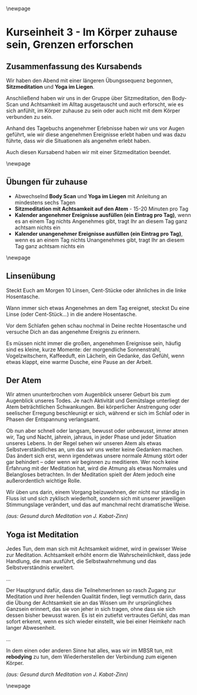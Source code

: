\newpage

# Kurseinheit 3 - Im Körper zuhause sein, Grenzen erforschen

## Zusammenfassung des Kursabends

Wir haben den Abend mit einer längeren Übungssequenz begonnen, __Sitzmeditation__ und __Yoga im Liegen__.  

Anschließend haben wir uns in der Gruppe über Sitzmeditation, den Body-Scan und Achtsamkeit im Alltag ausgetauscht und auch erforscht, wie es sich anfühlt, im Körper zuhause zu sein oder auch nicht mit dem Körper verbunden zu sein.

Anhand des Tagebuchs angenehmer Erlebnisse haben wir uns vor Augen geführt, wie wir diese angenehmen Ereignisse erlebt haben und was dazu führte, dass wir die Situationen als angenehm erlebt haben.

Auch diesen Kursabend haben wir mit einer Sitzmeditation beendet.


\newpage

## Übungen für zuhause

- Abwechselnd __Body Scan__ und __Yoga im Liegen__ mit Anleitung an mindestens sechs Tagen
- __Sitzmeditation mit Achtsamkeit auf den Atem__ - 15-20 Minuten pro Tag
- __Kalender angenehmer Ereignisse ausfüllen (ein Eintrag pro Tag)__, wenn es an einem Tag nichts Angenehmes gibt, tragt Ihr an diesem Tag ganz achtsam nichts ein
- __Kalender unangenehmer Ereignisse ausfüllen (ein Eintrag pro Tag)__, wenn es an einem Tag nichts Unangenehmes gibt, tragt Ihr an diesem Tag ganz achtsam nichts ein

\newpage


## Linsenübung

Steckt Euch am Morgen 10 Linsen, Cent-Stücke oder ähnliches in die linke Hosentasche.

Wann immer sich etwas Angenehmes an dem Tag ereignet, steckst Du eine Linse (oder Cent-Stück...) in die andere Hosentasche.

Vor dem Schlafen gehen schau nochmal in Deine rechte Hosentasche und versuche Dich an das angenehme Ereignis zu erinnern.

Es müssen nicht immer die großen, angenehmen Ereignisse sein, häufig sind es kleine, kurze Momente: der morgendliche Sonnenstrahl, Vogelzwitschern, Kaffeeduft, ein Lächeln, ein Gedanke, das Gefühl, wenn etwas klappt, eine warme Dusche, eine Pause an der Arbeit.


## Der Atem

Wir atmen ununterbrochen vom Augenblick unserer
Geburt bis zum Augenblick unseres Todes. Je nach Aktivität
und Gemütslage unterliegt der Atem beträchtlichen
Schwankungen. Bei körperlicher Anstrengung oder seelischer
Erregung beschleunigt er sich, während er sich im Schlaf
oder in Phasen der Entspannung verlangsamt.

Ob nun aber schnell oder langsam, bewusst oder
unbewusst, immer atmen wir, Tag und Nacht, jahrein,
jahraus, in jeder Phase und jeder Situation unseres Lebens. In
der Regel sehen wir unseren Atem als etwas
Selbstverständliches an, um das wir uns weiter keine
Gedanken machen. Das ändert sich erst, wenn irgendetwas
unsere normale Atmung stört oder gar behindert – oder wenn
wir beginnen zu meditieren. Wer noch keine Erfahrung mit
der Meditation hat, wird die Atmung als etwas Normales und
Belangloses betrachten. In der Meditation spielt der Atem
jedoch eine außerordentlich wichtige Rolle.

Wir üben uns darin, einem Vorgang beizuwohnen, der nicht nur ständig
in Fluss ist und sich zyklisch wiederholt, sondern sich mit
unserer jeweiligen Stimmungslage verändert, und das auf
manchmal recht dramatische Weise.

_(aus: Gesund durch Meditation von J. Kabat-Zinn)_

## Yoga ist Meditation

Jedes Tun, dem man sich mit Achtsamkeit widmet, wird in
gewisser Weise zur Meditation. Achtsamkeit erhöht enorm
die Wahrscheinlichkeit, dass jede Handlung, die man ausführt,
die Selbstwahrnehmung und das Selbstverständnis erweitert.

...

Der Hauptgrund dafür, dass die TeilnehmerInnen so rasch
Zugang zur Meditation und ihrer heilenden Qualität finden,
liegt vermutlich darin, dass die Übung der Achtsamkeit sie an
das Wissen um ihr ursprüngliches Ganzsein erinnert, das sie
von jeher in sich tragen, ohne dass sie sich dessen bisher
bewusst waren. Es ist ein zutiefst vertrautes Gefühl, das man
sofort erkennt, wenn es sich wieder einstellt, wie bei einer
Heimkehr nach langer Abwesenheit.

...

In dem einen oder anderen Sinne hat alles, was wir im MBSR tun,
mit __rebodying__ zu tun, dem Wiederherstellen der Verbindung zum
eigenen Körper.

_(aus: Gesund durch Meditation von J. Kabat-Zinn)_


\newpage
